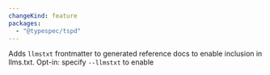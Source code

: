 ```yaml
---
changeKind: feature
packages:
  - "@typespec/tspd"
---
```


Adds `llmstxt` frontmatter to generated reference docs to enable inclusion in llms.txt. Opt-in: specify `--llmstxt` to enable
